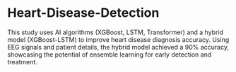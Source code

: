 # Heart-Disease-Detection
This study uses AI algorithms (XGBoost, LSTM, Transformer) and a hybrid model (XGBoost-LSTM) to improve heart disease diagnosis accuracy. Using EEG signals and patient details, the hybrid model achieved a 90% accuracy, showcasing the potential of ensemble learning for early detection and treatment.
